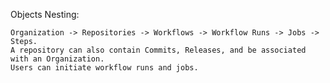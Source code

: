 Objects Nesting:

    Organization -> Repositories -> Workflows -> Workflow Runs -> Jobs -> Steps.
    A repository can also contain Commits, Releases, and be associated with an Organization.
    Users can initiate workflow runs and jobs.
